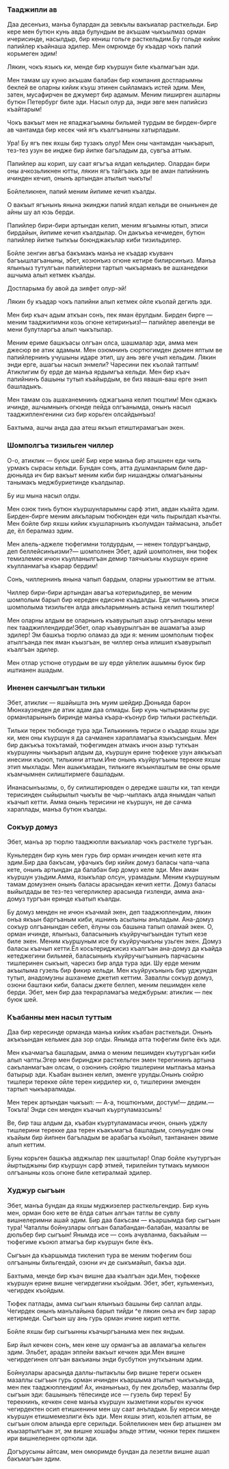 ### Тааджипли ав

Даа десенъиз, манъа булардан да зевкълы вакъиалар расткельди.
Бир кере мен бутюн кунь авда булундым ве акъшам чыкъылмаз орман ичерисинде, насылдыр, бир кениш гольге расткельдим.Бу гольде кийик папийлер къайнаша эдилер.
Мен омрюмде бу къадар чокъ папий корьмеген эдим!

Лякин, чокъ языкъ ки, менде бир къуршун биле къалмагъан эди.

Мен тамам шу куню акъшам балабан бир компания достларымны беклей ве оларны кийик къуш этинен сыйламакъ истей эдим.
Мен, затен, мусафирчен ве джумерт бир адамым.
Меним пиширген ашларны бутюн Петербург биле эди.
Насыл олур да, энди эвге мен папийсиз къайтарым!

Чокъ вакъыт мен не япаджагъымны бильмей турдым ве бирден-бирге ав чантамда бир кесек чий ягъ къалгъаныны хатырладым.

Ура!
Бу ягъ пек яхшы бир тузакъ олур!
Мен оны чантамдан чыкъарып, тез-тез узун ве индже бир йипке багъладым да, сувгъа аттым.

Папийлер аш корип, шу саат ягъгъа ялдап кельдилер.
Олардан бири оны ачкозьликнен ютты, лякин ягъ тайгъакъ эди ве аман папийнинъ ичинден кечип, онынъ артындан атылып чыкъты!

Бойлеликнен, папий меним йипиме кечип къалды.

О вакъыт ягънынъ янына экинджи папий ялдап кельди ве онынънен де айны шу ал юзь берди.

Папийлер бири-бири артындан келип, меним ягъымны ютып, эписи бирдайын, йипиме кечип къалдылар.
Он дакъкъа кечмеден, бутюн папийлер йипке тыпкъы боюнджакълар киби тизильдилер.

Бойле зенгин авгъа бакъмакъ манъа не къадар къуванч багъышлагъаныны, эбет, козюнъиз огюне кетире билирсинъиз.
Манъа ялынъыз тутулгъан папийлерни тартып чыкъармакъ ве ашханедеки ашчыма алып кетмек къалды.

Достларыма бу авой да зияфет олур-эй!

Лякин бу къадар чокъ папийни алып кетмек ойле къолай дегиль эди.

Мен бир къач адым аткъан сонъ, пек яман ёрулдым.
Бирден бирге — меним тааджипимни козь огюне кетиринъиз!— папийлер авеленди ве мени булутларгъа алып чыкътылар.

Меним ериме башкъасы олгъан олса, шашмалар эди, амма мен джесюр ве атик адамым.
Мен озюмнинъ сюртюгимден дюмен яптым ве папийлернинъ учушыны идаре этип, шу ань эвге учып кельдим.
Лякин энди ерге, ашагъы насыл энмели?
Чаресини пек къолай таптым!
Атиклигим бу ерде де манъа ярдымгъа кельди.
Мен бир къач папийнинъ башыны тутып къайырдым, ве биз явашя-ваш ерге энип башладыкъ.

Мен тамам озь ашаханемнинъ оджагъына келип тюштим!
Мен оджакъ ичинде, ашчымнынъ огюнде пейда олгъанымда, онынъ насыл тааджипленгенини сиз бир корьген олсайдынъыз!

Бахтыма, ашчы анда даа атеш якъып етиштирамагъан экен.

### Шомполгъа тизильген чиллер

О-о, атиклик — буюк шей!
Бир кере манъа бир атышнен еди чиль урмакъ сырасы кельди.
Бундан сонъ, атта душманларым биле дар-дюньяда ич бир вакъыт меним киби бир нишанджы олмагъаныны танымакъ меджбуриетинде къалдылар.

Бу иш мына насыл олды.

Мен озюк тинъ бутюн къуршунларымны сарф этип, авдан къайта эдим.
Бирден-бирге меним аякъларым тюбюнден еди чиль пырылдап къачты.
Мен бойле бир яхшы кийик къушларнынъ къолумдан таймасына, эльбет де, ёл бералмаз эдим.

Мен алель-аджеле тюфегимни толдурдым, — ненен толдургъандыр, деп беллейсинъизми?— шомполнен
Эбет, адий шомполнен, яни тюфек темизлемек ичюн къулланылгъан демир таячыкъны къуршун ерине къулланмагъа къарар бердим!

Сонъ, чиллернинъ янына чапып бардым, оларны урькюттим ве аттым.

Чиллер бири-бири артындан авагъа котерильдилер, ве меним шомполым барып бир кереден едисине къадалды.
Еди чильнинъ эписи шомполыма тизильген алда аякъларымнынъ астына келип тюштилер!

Мен оларны алдым ве оларнынъ къавурылып азыр олгъанлары мени пек тааджиплендирди!Эбет, олар къавурылгъан ве ашамагъа азыр эдилер!
Эм башкъа тюрлю оламаз да эди я: меним шомполым тюфек атылгъанда пек яман къызгъан, ве чиллер онъа илишип къавурылып къалгъан эдилер.

Мен отлар устюне отурдым ве шу ерде уйлелик ашымны буюк бир иштианен ашадым.

### Иненен санчылгъан тильки

Эбет, атиклик — яшайышта энъ муим шейдир.Дюньяда барон Мюнхаузенден де атик адам даа олмады.
Бир кунь чытырманлы рус орманларынынъ биринде манъа къара-къонур бир тильки расткельди.

Тильки терек тюбюнде тура эди.Тилькининъ териси о къадар яхшы эди ки, мен оны къуршун я да сачманен харапламагъа языкъсындым.
Мен бир дакъкъа токътамай, тюфегимден атмакъ ичюн азыр туткъан къуршунны чыкъарып алдым да, къуршун ерине тюфекке узун аякъкъап инесини къоюп, тилькини аттым.Ине онынъ къуйругъыны терекке яхшы этип мыхлады.
Мен ашыкъмадан, тилькиге якъынлаштым ве оны орьме къамчымнен силиштирмеге башладым.

Инанасынъызмы, о, бу силиштирювден о дередже шашты ки, тап кенди терисинден сыйырылып чыкъты ве чыр-чыплакъ алда янымдан чапып къачып кетти.
Амма онынъ терисини не къуршун, не де сачма хараплады, манъа бутюн къалды.

### Сокъур домуз

Эбет, манъа эр тюрлю тааджюпли вакъиалар чокъ расткеле тургъан.

Куньлерден бир кунь мен гурь бир орман ичинден кечип кете ята эдим.Бир даа бакъсам, уфачыкъ бир кийик домуз баласы чапа-чапа кете, онынъ артындан да балабан бир домуз келе эди.
Мен аман къуршун узьдим.Амма, языкълар олсун, урамадым.
Меним къуршуным тамам домузнен онынъ баласы арасындан кечип кетти.
Домуз баласы выйылдады ве тез-тез чегерликлер арасында гизленди, амма ана-домуз тургъан еринде къатып къалды.

Бу домуз менден не ичюн къачмай экен, деп тааджюплендим, лякин онъа якъын баргъаным киби, ишнинъ асылыны анъладым.
Ана-домуз сокъур олгъанындан себеп, ёлуны озь башына тапып оламай экен.
О, орман ичинде, ялынъыз, баласынынъ къуйручыгъындан тутып кезе биле экен.
Меним къуршуным исе бу къуйручыкъны узьген экен.
Домуз баласы къачып кетти.Ёл косьтериджисиз къалгъан ана-домуз да къайда кетеджегини бильмей, баласынынъ къуйручыгъынынъ парчасыны тишлеринен сыкъып, чаресиз бир алда тура эди.
Шу ерде меним акъылыма гузель бир фикир кельди.
Мен къуйрукънынъ бир уджундан тутып, анадомузны ашханеме джетип кеттим.
Заваллы сокъур домуз, озюни баштаки киби, баласы джете беллеп, меним пешимден келе берди.
Эбет, мен бир даа текрарламагъа меджбурым: атиклик — пек буюк шей.

### Къабанны мен насыл туттым

Даа бир кересинде орманда манъа кийик къабан расткельди.
Онынъ акъкъындан кельмек даа зор олды.
Янымда атта тюфегим биле ёкъ эди.

Мен къачмагъа башладым, амма о меним пешимден къутургъан киби алып чапты.Эгер мен биринджи расткельген эмен терегининъ артына сакъланмагъан олсам, о озюнинъ сюйрю тишлерини мытлакъа манъа батырыр эди.
Къабан вызнен келип, эменге урулды.Онынъ сюйрю тишлери терекке ойле терен кирдилер ки, о, тишлерини эменден тартып чыкъаралмады.

Мен терек артындан чыкъып: — А-а, тюштюнъми, достум!— дедим.— Токъта!
Энди сен менден къачып къуртуламазсынъ!

Ве, бир таш алдым да, къабан къуртуламамасы ичюн, онынъ уджлу тишлерини терекке даа терен къакъмагъа башладым, сонъундан оны къайым бир йипнен багъладым ве арабагъа къойып, тантананен эвиме алып кеттим.

Буны корьген башкъа авджылар пек шаштылар!
Олар бойле къутургъан йыртыджыны бир къуршун сарф этмей, тирилейин тутмакъ мумкюн олгъаныны козь огюне биле кетиралмай эдилер.

### Худжур сыгъын

Эбет, манъа бундан да яхшы муджизелер расткельгендир.
Бир кунь мен, орман бою кете ве ёлда сатын алгъан татлы ве сувлу вишнелеримни ашай эдим.
Бир даа бакъсам — къаршымда бир сыгъын тура!
Чаталлы бойнузлары олгъан балабандан-балабан, мазаллы ве дюльбер бир сыгъын!
Янымда исе — сонъ ачувланма, бакъайым — тюфегиме къоюп атмагъа бир къуршун биле ёкъ.

Сыгъын да къаршымда тикленип тура ве меним тюфегим бош олгъаныны бильгендай, озюни ич де сыкъмайып, бакъа эди.

Бахтыма, менде бир къач вишне даа къалгъан эди.Мен, тюфекке къуршун ерине вишне чегирдегини къойдым.
Эбет, эбет, кульменъиз, чегирдек къойдым.

Тюфек патлады, амма сыгъын ялынъыз башыны бир саллап алды.
Чегирдек онынъ манълайына барып тийди ^е лякин онъа ич бир зарар кетирмеди.
Сыгъын шу ань гурь орман ичине кирип кетти.

Бойле яхшы бир сыгъынны къачыргъаныма мен пек яндым.

Бир йыл кечкен сонъ, мен кене шу ормангъа ав авламагъа кельген эдим.
Эльбет, арадан эппейи вакъыт кечкен эди.Мен вишне чегирдегинен олгъан вакъианы энди бусбутюн унуткъаным эдим.

Бойнузлары арасында даллы-пытакълы бир вишне тереги оськен мазаллы сыгъын гурь орман ичинден къаршыма атылып чыкъкъанда, мен пек тааджюплендим!
Ах, инанынъыз, бу пек дюльбер, мазаллы бир сыгъын эди: башынынъ тёпесинде исе — гузель бир терек!
Бу терекнинъ, кечкен сене манъа къуршун хызметини корьген кучюк чегирдектен осип етишкенини мен шу саат анъладым.
Бу кереси менде къуршун етишмемезлиги ёкъ эди.
Мен яхшы этип, козьлеп аттым, ве сыгъын олюм алында ерге серильди.
Бойлеликнен мен бир атышнен эм къызартылгъан эт, эм вишне хошафы эльде эттим, чюнки терек пишкен ири вишнелернен ортюли эди.

Догърусыны айтсам, мен омюримде бундан да лезетли вишне ашап бакъмагъан эдим.
